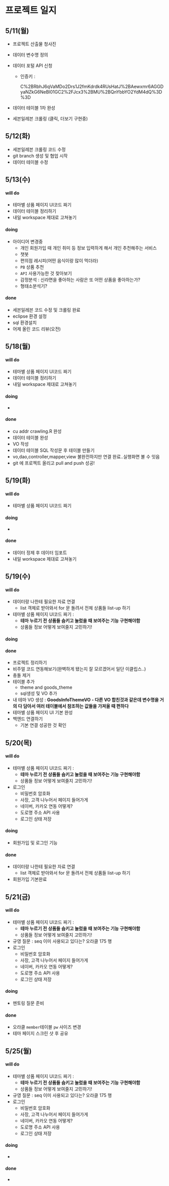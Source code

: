 # 프로젝트 일지

## 5/11(월)

- 프로젝트 산출물 청사진

- 데이터 변수명 정의

- 데이터 포털 API 신청

  - 인증키 : 

    C%2BRbhJ6qVaMDo2Drs1J2fmKdrdk4RUsHatJ%2BAewxmr6AGGDyaNZkG6NeBl01GC2%2FJcx3%2BMU%2BQnYbbYO2YdM4dQ%3D%3D

- 데이터 테이블 1차 완성

- 세븐일레븐 크롤링 (클릭, 더보기 구현중)



## 5/12(화)

- 세븐일레븐 크롤링 코드 수정
- git branch 생성 및 협업 시작
- 데이터 테이블 수정



## 5/13(수)

#### will do

- 테마별 상품 페이지 UI코드 짜기
- 데이터 테이블 정리하기
- 내일 workspace 제대로 고쳐놓기

#### doing

- 아이디어 변경중
  - 개인 회원가입 때 개인 취미 등 정보 입력하게 해서 개인 추천해주는 서비스
  - 챗봇
  - 편의점 레시피(어떤 음식이랑 많이 먹더라)
  - `PB` 상품 추천
  - `API` 사용가능한 것 찾아보기
  - 감정분석 : 신라면을 좋아하는 사람은 또 어떤 상품을 좋아하는가?
  - 형태소분석기?

#### done

- 세븐일레븐 코드 수정 및 크롤링 완료
- eclipse 환경 설정
- sql 환경설치
- 어제 올린 코드 리뷰(오전)





##  5/18(월)

#### will do

- 테마별 상품 페이지 UI코드 짜기
- 데이터 테이블 정리하기
- 내일 workspace 제대로 고쳐놓기

#### doing

- 

#### done

- cu addr crawling.R 완성
- 데이터 테이블 완성
- VO 작성
- 데이터 테이블 SQL 작성문 후 테이블 만들기
- vo,dao,controller,mapper,view 불완전하지만 연결 완료..실행화면 볼 수 잇음
- git 에 프로젝트 올리고 pull and push 성공!





##  5/19(화)

#### will do

- 테마별 상품 페이지 UI코드 짜기

#### doing

- 

#### done

- 데이터 정제 후 데이터 임포트
- 내일 workspace 제대로 고쳐놓기



##  5/19(수)

#### will do

- 데이터랑 나한테 필요한 자료 연결
  - list 객체로 받아와서 for 문 돌려서 전체 상품들 list-up 하기
- 테마별 상품 페이지 UI코드 짜기 : 
  - **테마 누르기 전 상품들 숨키고 눌렀을 때 보여주는 기능 구현해야함**
  - 상품들 정보 어떻게 보여줄지 고민하기!

#### doing

#### done

- 프로젝트 정리하기
- 비주얼 코드 연동해보기(완벽하게 됐는지 잘 모르겠어서 일단 이클립스..)
- 충돌 제거
- 테이블 추가
  - theme and goods_theme
  - sql생성 및 VO 추가
- 내 테마 VO 생성 : **GoodsInfoThemeVO - 다른 VO 합친것과 같은데 변수명을 거의 다 담아서 여러 테이블에서 참조하는 값들을 가져올 때 편하다**
- 테마별 상품 페이지 UI 기본 완성
- 백엔드 연결하기
  - 기본 연결 성공한 것 확인



##  5/20(목)

#### will do

- 테마별 상품 페이지 UI코드 짜기 : 
  - **테마 누르기 전 상품들 숨키고 눌렀을 때 보여주는 기능 구현해야함**
  - 상품들 정보 어떻게 보여줄지 고민하기!
- 로그인 
  - 비밀번호 암호화
  - 사장, 고객 나누어서 페이지 들어가게
  - 네이버, 카카오 연동 어떻게?
  - 도로명 주소 API 사용
  - 로그인 상태 저장

#### doing

- 회원가입 및 로그인 기능

#### done

- 데이터랑 나한테 필요한 자료 연결
  - list 객체로 받아와서 for 문 돌려서 전체 상품들 list-up 하기
- 회원가입 기본완료



##  5/21(금)

#### will do

- 테마별 상품 페이지 UI코드 짜기 : 
  - **테마 누르기 전 상품들 숨키고 눌렀을 때 보여주는 기능 구현해야함**
  - 상품들 정보 어떻게 보여줄지 고민하기!
- 규영 질문 : seq 이미 사용되고 있다는? 오라클 175 행
- 로그인 
  - 비밀번호 암호화
  - 사장, 고객 나누어서 페이지 들어가게
  - 네이버, 카카오 연동 어떻게?
  - 도로명 주소 API 사용
  - 로그인 상태 저장

#### doing

- 멘토링 질문 준비

#### done

- 오라클 `member`테이블 `pw` 사이즈 변경
- 테마 페이지 스크린 샷 후 공유





##  5/25(월)

#### will do

- 테마별 상품 페이지 UI코드 짜기 : 
  - **테마 누르기 전 상품들 숨키고 눌렀을 때 보여주는 기능 구현해야함**
  - 상품들 정보 어떻게 보여줄지 고민하기!
- 규영 질문 : seq 이미 사용되고 있다는? 오라클 175 행
- 로그인 
  - 비밀번호 암호화
  - 사장, 고객 나누어서 페이지 들어가게
  - 네이버, 카카오 연동 어떻게?
  - 도로명 주소 API 사용
  - 로그인 상태 저장

#### doing

- 

#### done

- 